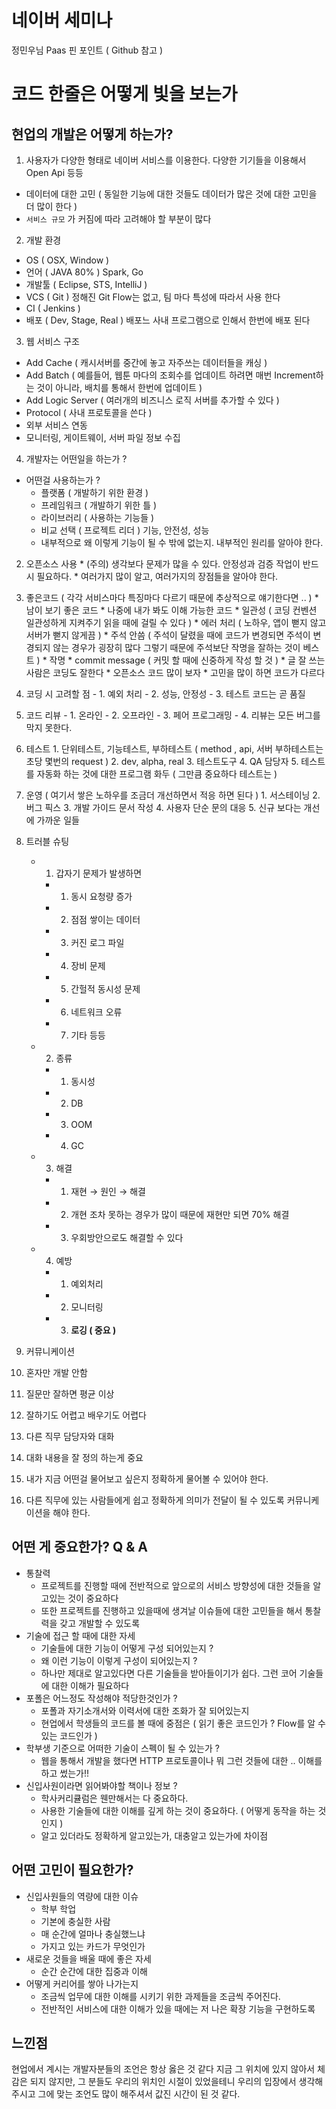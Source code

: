 # 네이버 세미나
정민우님  Paas
핀 포인트  ( Github 참고 )


# 코드 한줄은 어떻게 빛을 보는가
## 현업의 개발은 어떻게 하는가?
1. 사용자가 다양한 형태로 네이버 서비스를 이용한다. 다양한 기기들을 이용해서 Open Api 등등 
  * 데이터에 대한 고민 ( 동일한 기능에 대한 것들도 데이터가 많은 것에 대한 고민을 더 많이 한다 )
  * `서비스 규모` 가 커짐에 따라 고려해야 할 부분이 많다
2. 개발 환경
  * OS ( OSX, Window )
  * 언어 ( JAVA 80% ) Spark, Go
  * 개발툴 ( Eclipse, STS, IntelliJ )
  * VCS ( Git ) 정해진 Git Flow는 없고, 팀 마다 특성에 따라서 사용 한다
  * CI ( Jenkins ) 
  * 배포 ( Dev, Stage, Real ) 배포느 사내 프로그램으로 인해서 한번에 배포 된다
3. 웹 서비스 구조
  * Add Cache ( 캐시서버를 중간에 놓고 자주쓰는 데이터들을 캐싱 )
  * Add Batch ( 예를들어, 웹툰 마다의 조회수를 업데이트 하려면 매번 Increment하는 것이 아니라, 배치를 통해서 한번에 업데이트 ) 
  * Add Logic Server ( 여러개의 비즈니스 로직 서버를 추가할 수 있다 )
  * Protocol ( 사내 프로토콜을 쓴다 )
  * 외부 서비스 연동
  * 모니터링, 게이트웨이, 서버 파일 정보 수집
4. 개발자는 어떤일을 하는가 ?
  * 어떤걸 사용하는가 ?
    * 플랫폼 ( 개발하기 위한 환경 )
    * 프레임워크 ( 개발하기 위한 틀 )
    * 라이브러리 ( 사용하는 기능들 )
    * 비교 선택 ( 프로젝트 리더 ) 기능, 안전성, 성능
    * 내부적으로 왜 이렇게 기능이 될 수 밖에 없는지. 내부적인 원리를 알아야 한다.
  2. 오픈소스 사용
    * (주의) 생각보다 문제가 많을 수 있다. 안정성과 검증 작업이 반드시 필요하다.
    * 여러가지 많이 알고, 여러가지의 장점들을 알아야 한다.
  3. 좋은코드 ( 각각 서비스마다 특징마다 다르기 때문에 추상적으로 얘기한다면 .. )
    * 남이 보기 좋은 코드
    * 나중에 내가 봐도 이해 가능한 코드
    * 일관성 ( 코딩 컨벤션 일관성하게 지켜주기 읽을 때에 걸릴 수 있다 )
    * 에러 처리 ( 노하우, 앱이 뻗지 않고 서버가 뻗지 않게끔 )
    * 주석 안씀 ( 주석이 달렸을 때에 코드가 변경되면 주석이 변경되지 않는 경우가 굉장히 많다 그렇기 때문에 주석보단 작명을 잘하는 것이 베스트 )
    * 작명 
    * commit message ( 커밋 할 때에 신중하게 작성 할 것 )
    * 글 잘 쓰는 사람은 코딩도 잘한다
    * 오픈소스 코드 많이 보자
    * 고민을 많이 하면 코드가 다르다
  4. 코딩 시 고려할 점
    - 1. 예외 처리
    - 2. 성능, 안정성
    - 3. 테스트 코드는 곧 품질
  5. 코드 리뷰
    - 1. 온라인
    - 2. 오프라인
    - 3. 페어 프로그래밍
    - 4. 리뷰는 모든 버그를 막지 못한다.
  6. 테스트
    1. 단위테스트, 기능테스트, 부하테스트 ( method , api, 서버 부하테스트는 초당 몇번의 request )
    2. dev, alpha, real
    3. 테스트도구
    4. QA 담당자
    5. 테스트를 자동화 하는 것에 대한 프로그램 화두 ( 그만큼 중요하다 테스트는 )
  7. 운영 ( 여기서 쌓은 노하우를 조금더 개선하면서 적응 하면 된다 ) 
    1. 서스테이닝
    2. 버그 픽스
    3. 개발 가이드 문서 작성
    4. 사용자 단순 문의 대응
    5. 신규 보다는 개선에 가까운 일들
5. 트러블 슈팅
    - 1. 갑자기 문제가 발생하면
      * 1. 동시 요청량 증가
      * 2. 점점 쌓이는 데이터
      * 3. 커진 로그 파일
      * 4. 장비 문제
      * 5. 간헐적 동시성 문제
      * 6. 네트워크 오류
      * 7. 기타 등등
    - 2. 종류
      * 1. 동시성
      * 2. DB
      * 3. OOM
      * 4. GC
    - 3. 해결
      * 1. 재현 → 원인 → 해결
      * 2. 개현 조차 못하는 경우가 많이 때문에 재현만 되면 70% 해결
      * 3. 우회방안으로도 해결할 수 있다
    - 4. 예방
      * 1. 예외처리
      * 2. 모니터링
      * 3. **로깅 ( 중요 )**
  
6. 커뮤니케이션
  1. 혼자만 개발 안함
  2. 질문만 잘하면 평균 이상
  3. 잘하기도 어렵고 배우기도 어렵다
  4. 다른 직무 담당자와 대화
  5. 대화 내용을 잘 정의 하는게 중요
  6. 내가 지금 어떤걸 물어보고 싶은지 정확하게 물어볼 수 있어야 한다.
  7. 다른 직무에 있는 사람들에게 쉽고 정확하게 의미가 전달이 될 수 있도록 커뮤니케이션을 해야 한다.
  
## 어떤 게 중요한가? Q & A

- 통찰력 
  - 프로젝트를 진행할 때에 전반적으로 앞으로의 서비스 방향성에 대한 것들을 알고있는 것이 중요하다
  - 또한 프로젝트를 진행하고 있을때에 생겨날 이슈들에 대한 고민들을 해서 통찰력을 갖고 개발할 수 있도록
- 기술에 접근 할 때에 대한 자세
  - 기술들에 대한 기능이 어떻게 구성 되어있는지 ? 
  - 왜 이런 기능이 이렇게 구성이 되어있는지 ?
  - 하나만 제대로 알고있다면 다른 기술들을 받아들이기가 쉽다. 그런 코어 기술들에 대한 이해가 필요하다
- 포폴은 어느정도 작성해야 적당한것인가 ?
  - 포폴과 자기소개서와 이력서에 대한 조화가 잘 되어있는지
  - 현업에서 학생들의 코드를 볼 때에 중점은 ( 읽기 좋은 코드인가 ? Flow를 알 수 있는 코드인가 )
- 학부생 기준으로 어떠한 기술이 스펙이 될 수 있는가 ?
  - 웹을 통해서 개발을 했다면 HTTP 프로토콜이나 뭐 그런 것들에 대한 .. 이해를 하고 썼는가!!
- 신입사원이라면 읽어봐야할 책이나 정보 ?
  - 학사커리큘럼은 웬만해서는 다 중요하다.
  - 사용한 기술들에 대한 이해를 깊게 하는 것이 중요하다. ( 어떻게 동작을 하는 것인지 )
  - 알고 있더라도 정확하게 알고있는가, 대충알고 있는가에 차이점
  
## 어떤 고민이 필요한가?

- 신입사원들의 역량에 대한 이슈
  - 학부 학업 
  - 기본에 충실한 사람
  - 매 순간에 얼마나 충실했느냐 
  - 가지고 있는 카드가 무엇인가
- 새로운 것들을 배울 때에 좋은 자세
  - 순간 순간에 대한 집중과 이해
- 어떻게 커리어를 쌓아 나가는지
  - 조금씩 업무에 대한 이해를 시키기 위한 과제들을 조금씩 주어진다.
  - 전반적인 서비스에 대한 이해가 있을 때에는 저 나은 확장 기능을 구현하도록
  
## 느낀점

현업에서 계시는 개발자분들의 조언은 항상 옳은 것 같다 지금 그 위치에 있지 않아서 체감은 되지 않지만, 그 분들도 우리의 위치인 시절이 있었을테니 우리의 입장에서 생각해주시고 그에 맞는 조언도 많이 해주셔서 값진 시간이 된 것 같다.

